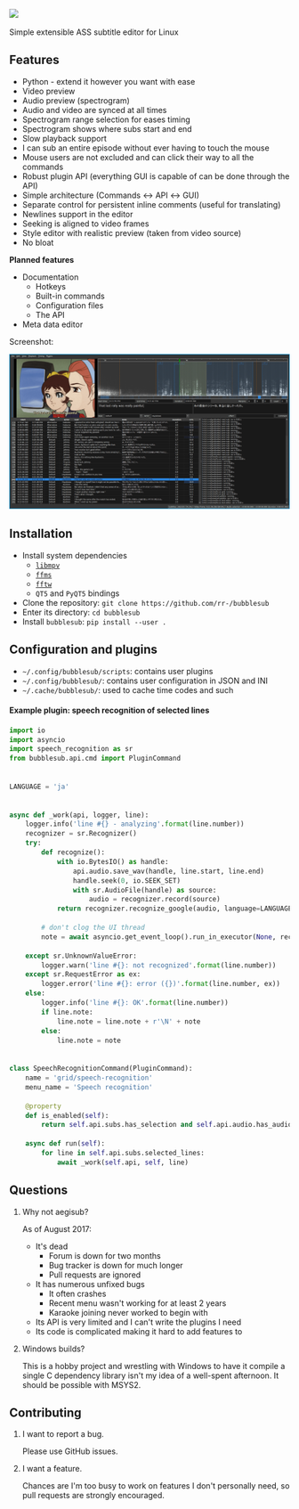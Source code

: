 ![](https://cdn.rawgit.com/rr-/bubblesub/master/docs/logo.svg)

Simple extensible ASS subtitle editor for Linux

## Features

- Python - extend it however you want with ease
- Video preview
- Audio preview (spectrogram)
- Audio and video are synced at all times
- Spectrogram range selection for eases timing
- Spectrogram shows where subs start and end
- Slow playback support
- I can sub an entire episode without ever having to touch the mouse
- Mouse users are not excluded and can click their way to all the commands
- Robust plugin API (everything GUI is capable of can be done through the API)
- Simple architecture (Commands ↔ API ↔ GUI)
- Separate control for persistent inline comments (useful for translating)
- Newlines support in the editor
- Seeking is aligned to video frames
- Style editor with realistic preview (taken from video source)
- No bloat

**Planned features**

- Documentation
    - Hotkeys
    - Built-in commands
    - Configuration files
    - The API
- Meta data editor

Screenshot:

![](docs/screen.png)

## Installation

- Install system dependencies
    - [`libmpv`](https://github.com/mpv-player/mpv.git)
    - [`ffms`](https://github.com/FFMS/ffms2)
    - [`fftw`](https://github.com/FFTW/fftw3)
    - `QT5` and `PyQT5` bindings
- Clone the repository: `git clone https://github.com/rr-/bubblesub`
- Enter its directory: `cd bubblesub`
- Install `bubblesub`: `pip install --user .`

## Configuration and plugins

- `~/.config/bubblesub/scripts`: contains user plugins
- `~/.config/bubblesub/`: contains user configuration in JSON and INI
- `~/.cache/bubblesub/`: used to cache time codes and such

#### Example plugin: speech recognition of selected lines

```python
import io
import asyncio
import speech_recognition as sr
from bubblesub.api.cmd import PluginCommand


LANGUAGE = 'ja'


async def _work(api, logger, line):
    logger.info('line #{} - analyzing'.format(line.number))
    recognizer = sr.Recognizer()
    try:
        def recognize():
            with io.BytesIO() as handle:
                api.audio.save_wav(handle, line.start, line.end)
                handle.seek(0, io.SEEK_SET)
                with sr.AudioFile(handle) as source:
                    audio = recognizer.record(source)
            return recognizer.recognize_google(audio, language=LANGUAGE)

        # don't clog the UI thread
        note = await asyncio.get_event_loop().run_in_executor(None, recognize)

    except sr.UnknownValueError:
        logger.warn('line #{}: not recognized'.format(line.number))
    except sr.RequestError as ex:
        logger.error('line #{}: error ({})'.format(line.number, ex))
    else:
        logger.info('line #{}: OK'.format(line.number))
        if line.note:
            line.note = line.note + r'\N' + note
        else:
            line.note = note


class SpeechRecognitionCommand(PluginCommand):
    name = 'grid/speech-recognition'
    menu_name = 'Speech recognition'

    @property
    def is_enabled(self):
        return self.api.subs.has_selection and self.api.audio.has_audio_source

    async def run(self):
        for line in self.api.subs.selected_lines:
            await _work(self.api, self, line)
```

## Questions

1. Why not aegisub?

    As of August 2017:

    - It's dead
        - Forum is down for two months
        - Bug tracker is down for much longer
        - Pull requests are ignored
    - It has numerous unfixed bugs
        - It often crashes
        - Recent menu wasn't working for at least 2 years
        - Karaoke joining never worked to begin with
    - Its API is very limited and I can't write the plugins I need
    - Its code is complicated making it hard to add features to

2. Windows builds?

    This is a hobby project and wrestling with Windows to have it compile a
    single C dependency library isn't my idea of a well-spent afternoon. It
    should be possible with MSYS2.

## Contributing

1. I want to report a bug.

    Please use GitHub issues.

2. I want a feature.

    Chances are I'm too busy to work on features I don't personally need, so
    pull requests are strongly encouraged.
